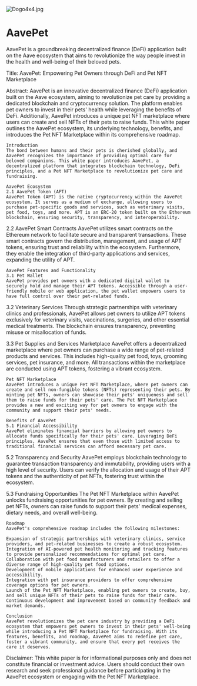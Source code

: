 ![Dogo4x4.jpg](https://raw.githubusercontent.com/Radiian-Arts-Main/Radiian-Arts-Assets/master/Promotional/PNG/Github-logo-Main-Blue.png)

# AavePet
AavePet is a groundbreaking decentralized finance (DeFi) application built on the Aave ecosystem that aims to revolutionize the way people invest in the health and well-being of their beloved pets.


Title: AavePet: Empowering Pet Owners through DeFi and Pet NFT Marketplace

Abstract:
AavePet is an innovative decentralized finance (DeFi) application built on the Aave ecosystem, aiming to revolutionize pet care by providing a dedicated blockchain and cryptocurrency solution. The platform enables pet owners to invest in their pets' health while leveraging the benefits of DeFi. Additionally, AavePet introduces a unique pet NFT marketplace where users can create and sell NFTs of their pets to raise funds. This white paper outlines the AavePet ecosystem, its underlying technology, benefits, and introduces the Pet NFT Marketplace within its comprehensive roadmap.

    Introduction
    The bond between humans and their pets is cherished globally, and AavePet recognizes the importance of providing optimal care for beloved companions. This white paper introduces AavePet, a decentralized platform that integrates blockchain technology, DeFi principles, and a Pet NFT Marketplace to revolutionize pet care and fundraising.

    AavePet Ecosystem
    2.1 AavePet Token (APT)
    AavePet Token (APT) is the native cryptocurrency within the AavePet ecosystem. It serves as a medium of exchange, allowing users to purchase pet-specific goods and services, such as veterinary visits, pet food, toys, and more. APT is an ERC-20 token built on the Ethereum blockchain, ensuring security, transparency, and interoperability.

2.2 AavePet Smart Contracts
AavePet utilizes smart contracts on the Ethereum network to facilitate secure and transparent transactions. These smart contracts govern the distribution, management, and usage of APT tokens, ensuring trust and reliability within the ecosystem. Furthermore, they enable the integration of third-party applications and services, expanding the utility of APT.

    AavePet Features and Functionality
    3.1 Pet Wallet
    AavePet provides pet owners with a dedicated digital wallet to securely hold and manage their APT tokens. Accessible through a user-friendly mobile or web application, the pet wallet empowers users to have full control over their pet-related funds.

3.2 Veterinary Services
Through strategic partnerships with veterinary clinics and professionals, AavePet allows pet owners to utilize APT tokens exclusively for veterinary visits, vaccinations, surgeries, and other essential medical treatments. The blockchain ensures transparency, preventing misuse or misallocation of funds.

3.3 Pet Supplies and Services Marketplace
AavePet offers a decentralized marketplace where pet owners can purchase a wide range of pet-related products and services. This includes high-quality pet food, toys, grooming services, pet insurance, and more. All transactions within the marketplace are conducted using APT tokens, fostering a vibrant ecosystem.

    Pet NFT Marketplace
    AavePet introduces a unique Pet NFT Marketplace, where pet owners can create and sell non-fungible tokens (NFTs) representing their pets. By minting pet NFTs, owners can showcase their pets' uniqueness and sell them to raise funds for their pets' care. The Pet NFT Marketplace provides a new and exciting way for pet owners to engage with the community and support their pets' needs.

    Benefits of AavePet
    5.1 Financial Accessibility
    AavePet eliminates financial barriers by allowing pet owners to allocate funds specifically for their pets' care. Leveraging DeFi principles, AavePet ensures that even those with limited access to traditional financial services can afford necessary pet care.

5.2 Transparency and Security
AavePet employs blockchain technology to guarantee transaction transparency and immutability, providing users with a high level of security. Users can verify the allocation and usage of their APT tokens and the authenticity of pet NFTs, fostering trust within the ecosystem.

5.3 Fundraising Opportunities
The Pet NFT Marketplace within AavePet unlocks fundraising opportunities for pet owners. By creating and selling pet NFTs, owners can raise funds to support their pets' medical expenses, dietary needs, and overall well-being.

    Roadmap
    AavePet's comprehensive roadmap includes the following milestones:

    Expansion of strategic partnerships with veterinary clinics, service providers, and pet-related businesses to create a robust ecosystem.
    Integration of AI-powered pet health monitoring and tracking features to provide personalized recommendations for optimal pet care.
    Collaboration with pet food manufacturers and retailers to offer a diverse range of high-quality pet food options.
    Development of mobile applications for enhanced user experience and accessibility.
    Integration with pet insurance providers to offer comprehensive coverage options for pet owners.
    Launch of the Pet NFT Marketplace, enabling pet owners to create, buy, and sell unique NFTs of their pets to raise funds for their care.
    Continuous development and improvement based on community feedback and market demands.

    Conclusion
    AavePet revolutionizes the pet care industry by providing a DeFi ecosystem that empowers pet owners to invest in their pets' well-being while introducing a Pet NFT Marketplace for fundraising. With its features, benefits, and roadmap, AavePet aims to redefine pet care, foster a vibrant community, and ensure that every pet receives the care it deserves.

Disclaimer: This white paper is for informational purposes only and does not constitute financial or investment advice. Users should conduct their own research and seek professional guidance before participating in the AavePet ecosystem or engaging with the Pet NFT Marketplace.
